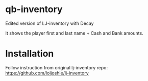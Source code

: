 # qb-inventory
 Edited version of LJ-inventory with Decay
 
 It shows the player first and last name + Cash and Bank amounts.

# Installation
Follow instruction from original lj-inventory repo: https://github.com/loljoshie/lj-inventory
